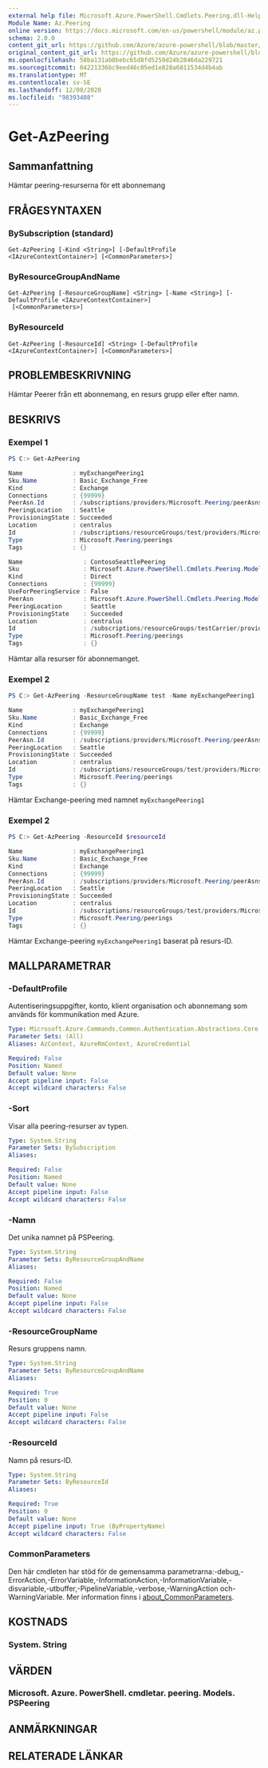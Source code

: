 ```yaml
---
external help file: Microsoft.Azure.PowerShell.Cmdlets.Peering.dll-Help.xml
Module Name: Az.Peering
online version: https://docs.microsoft.com/en-us/powershell/module/az.peering/get-azpeering
schema: 2.0.0
content_git_url: https://github.com/Azure/azure-powershell/blob/master/src/Peering/Peering/help/Get-AzPeering.md
original_content_git_url: https://github.com/Azure/azure-powershell/blob/master/src/Peering/Peering/help/Get-AzPeering.md
ms.openlocfilehash: 58ba131ab0bebc65d8fd5259d24b2846da229721
ms.sourcegitcommit: 04221336bc9eed46c05ed1e828a6811534d4b4ab
ms.translationtype: MT
ms.contentlocale: sv-SE
ms.lasthandoff: 12/08/2020
ms.locfileid: "98393408"
---
```

# Get-AzPeering

## Sammanfattning
Hämtar peering-resurserna för ett abonnemang

## FRÅGESYNTAXEN

### BySubscription (standard)
```
Get-AzPeering [-Kind <String>] [-DefaultProfile <IAzureContextContainer>] [<CommonParameters>]
```

### ByResourceGroupAndName
```
Get-AzPeering [-ResourceGroupName] <String> [-Name <String>] [-DefaultProfile <IAzureContextContainer>]
 [<CommonParameters>]
```

### ByResourceId
```
Get-AzPeering [-ResourceId] <String> [-DefaultProfile <IAzureContextContainer>] [<CommonParameters>]
```

## PROBLEMBESKRIVNING
Hämtar Peerer från ett abonnemang, en resurs grupp eller efter namn.

## BESKRIVS

### Exempel 1
```powershell
PS C:> Get-AzPeering

Name              : myExchangePeering1
Sku.Name          : Basic_Exchange_Free
Kind              : Exchange
Connections       : {99999}
PeerAsn.Id        : /subscriptions/providers/Microsoft.Peering/peerAsns/Contoso
PeeringLocation   : Seattle
ProvisioningState : Succeeded
Location          : centralus
Id                : /subscriptions/resourceGroups/test/providers/Microsoft.Peering/peerings/myExchangePeering1
Type              : Microsoft.Peering/peerings
Tags              : {}

Name                 : ContosoSeattlePeering
Sku                  : Microsoft.Azure.PowerShell.Cmdlets.Peering.Models.PSPeeringSku
Kind                 : Direct
Connections          : {99999}
UseForPeeringService : False
PeerAsn              : Microsoft.Azure.PowerShell.Cmdlets.Peering.Models.PSSubResource
PeeringLocation      : Seattle
ProvisioningState    : Succeeded
Location             : centralus
Id                   : /subscriptions/resourceGroups/testCarrier/providers/Microsoft.Peering/peerings/ContosoSeattlePeering
Type                 : Microsoft.Peering/peerings
Tags                 : {}
```

Hämtar alla resurser för abonnemanget.

### Exempel 2
```powershell
PS C:> Get-AzPeering -ResourceGroupName test -Name myExchangePeering1

Name              : myExchangePeering1
Sku.Name          : Basic_Exchange_Free
Kind              : Exchange
Connections       : {99999}
PeerAsn.Id        : /subscriptions/providers/Microsoft.Peering/peerAsns/Contoso
PeeringLocation   : Seattle
ProvisioningState : Succeeded
Location          : centralus
Id                : /subscriptions/resourceGroups/test/providers/Microsoft.Peering/peerings/myExchangePeering1
Type              : Microsoft.Peering/peerings
Tags              : {}
```

Hämtar Exchange-peering med namnet `myExchangePeering1`

### Exempel 2
```powershell
PS C:> Get-AzPeering -ResourceId $resourceId

Name              : myExchangePeering1
Sku.Name          : Basic_Exchange_Free
Kind              : Exchange
Connections       : {99999}
PeerAsn.Id        : /subscriptions/providers/Microsoft.Peering/peerAsns/Contoso
PeeringLocation   : Seattle
ProvisioningState : Succeeded
Location          : centralus
Id                : /subscriptions/resourceGroups/test/providers/Microsoft.Peering/peerings/myExchangePeering1
Type              : Microsoft.Peering/peerings
Tags              : {}
```

Hämtar Exchange-peering `myExchangePeering1` baserat på resurs-ID.

## MALLPARAMETRAR

### -DefaultProfile
Autentiseringsuppgifter, konto, klient organisation och abonnemang som används för kommunikation med Azure.

```yaml
Type: Microsoft.Azure.Commands.Common.Authentication.Abstractions.Core.IAzureContextContainer
Parameter Sets: (All)
Aliases: AzContext, AzureRmContext, AzureCredential

Required: False
Position: Named
Default value: None
Accept pipeline input: False
Accept wildcard characters: False
```

### -Sort
Visar alla peering-resurser av typen.

```yaml
Type: System.String
Parameter Sets: BySubscription
Aliases:

Required: False
Position: Named
Default value: None
Accept pipeline input: False
Accept wildcard characters: False
```

### -Namn
Det unika namnet på PSPeering.

```yaml
Type: System.String
Parameter Sets: ByResourceGroupAndName
Aliases:

Required: False
Position: Named
Default value: None
Accept pipeline input: False
Accept wildcard characters: False
```

### -ResourceGroupName
Resurs gruppens namn.

```yaml
Type: System.String
Parameter Sets: ByResourceGroupAndName
Aliases:

Required: True
Position: 0
Default value: None
Accept pipeline input: False
Accept wildcard characters: False
```

### -ResourceId
Namn på resurs-ID.

```yaml
Type: System.String
Parameter Sets: ByResourceId
Aliases:

Required: True
Position: 0
Default value: None
Accept pipeline input: True (ByPropertyName)
Accept wildcard characters: False
```

### CommonParameters
Den här cmdleten har stöd för de gemensamma parametrarna:-debug,-ErrorAction,-ErrorVariable,-InformationAction,-InformationVariable,-disvariable,-utbuffer,-PipelineVariable,-verbose,-WarningAction och-WarningVariable. Mer information finns i [about_CommonParameters](http://go.microsoft.com/fwlink/?LinkID=113216).

## KOSTNADS

### System. String

## VÄRDEN

### Microsoft. Azure. PowerShell. cmdletar. peering. Models. PSPeering

## ANMÄRKNINGAR

## RELATERADE LÄNKAR

